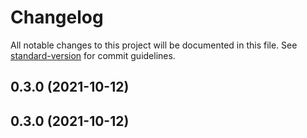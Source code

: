 # Changelog

All notable changes to this project will be documented in this file. See [standard-version](https://github.com/conventional-changelog/standard-version) for commit guidelines.

## 0.3.0 (2021-10-12)

## 0.3.0 (2021-10-12)
